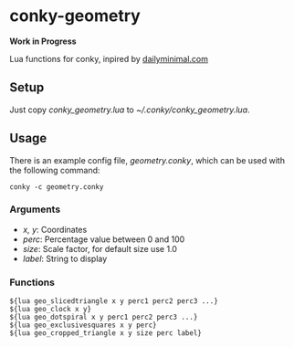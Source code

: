 # conky-geometry

__Work in Progress__

Lua functions for conky, inpired by [dailyminimal.com](http://www.dailyminimal.com/)

## Setup

Just copy *conky_geometry.lua* to *~/.conky/conky_geometry.lua*.

## Usage

There is an example config file, *geometry.conky*, which can be used with the following command:

```
conky -c geometry.conky
```

### Arguments

* *x, y*: Coordinates
* *perc*: Percentage value between 0 and 100
* *size*: Scale factor, for default size use 1.0
* *label*: String to display

### Functions

```
${lua geo_slicedtriangle x y perc1 perc2 perc3 ...}
${lua geo_clock x y}
${lua geo_dotspiral x y perc1 perc2 perc3 ...}
${lua geo_exclusivesquares x y perc}
${lua geo_cropped_triangle x y size perc label}
```